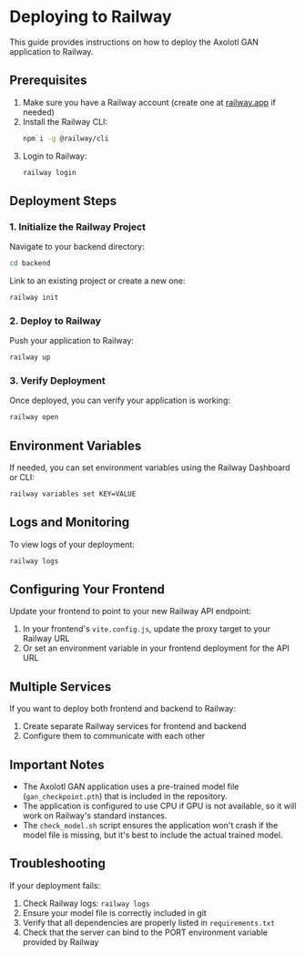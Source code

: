 # Deploying to Railway

This guide provides instructions on how to deploy the Axolotl GAN application to Railway.

## Prerequisites

1. Make sure you have a Railway account (create one at [railway.app](https://railway.app) if needed)
2. Install the Railway CLI:
   ```bash
   npm i -g @railway/cli
   ```
3. Login to Railway:
   ```bash
   railway login
   ```

## Deployment Steps

### 1. Initialize the Railway Project

Navigate to your backend directory:

```bash
cd backend
```

Link to an existing project or create a new one:

```bash
railway init
```

### 2. Deploy to Railway

Push your application to Railway:

```bash
railway up
```

### 3. Verify Deployment

Once deployed, you can verify your application is working:

```bash
railway open
```

## Environment Variables

If needed, you can set environment variables using the Railway Dashboard or CLI:

```bash
railway variables set KEY=VALUE
```

## Logs and Monitoring

To view logs of your deployment:

```bash
railway logs
```

## Configuring Your Frontend

Update your frontend to point to your new Railway API endpoint:

1. In your frontend's `vite.config.js`, update the proxy target to your Railway URL
2. Or set an environment variable in your frontend deployment for the API URL

## Multiple Services

If you want to deploy both frontend and backend to Railway:

1. Create separate Railway services for frontend and backend
2. Configure them to communicate with each other

## Important Notes

- The Axolotl GAN application uses a pre-trained model file (`gan_checkpoint.pth`) that is included in the repository.
- The application is configured to use CPU if GPU is not available, so it will work on Railway's standard instances.
- The `check_model.sh` script ensures the application won't crash if the model file is missing, but it's best to include the actual trained model.

## Troubleshooting

If your deployment fails:

1. Check Railway logs: `railway logs`
2. Ensure your model file is correctly included in git
3. Verify that all dependencies are properly listed in `requirements.txt`
4. Check that the server can bind to the PORT environment variable provided by Railway
